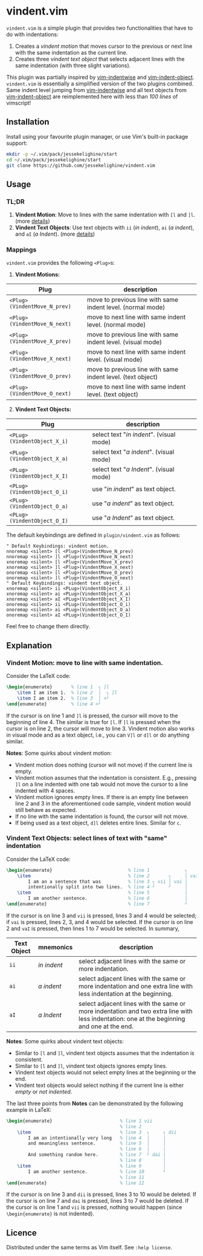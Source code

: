 # vindent.vim

`vindent.vim` is a simple plugin that provides two functionalities that have to
do with indentations:

1. Creates a *vindent motion* that moves cursor to the previous or next line
   with the same indentation as the current line.
2. Creates three *vindent text object* that selects adjacent lines with the
   same indentation (with three slight variations).

This plugin was partially inspired by
[vim-indentwise](https://github.com/jeetsukumaran/vim-indentwise)
and
[vim-indent-object](https://github.com/michaeljsmith/vim-indent-object).
`vindent.vim` is essentially a simplified version of the two plugins combined.
Same indent level jumping from [vim-indentwise](https://github.com/jeetsukumaran/vim-indentwise)
and all text objects from [vim-indent-object](https://github.com/michaeljsmith/vim-indent-object)
are reimplemented here with less than *100 lines* of vimscript!

## Installation

Install using your favourite plugin manager, or use Vim's built-in package
support:
```sh
mkdir -p ~/.vim/pack/jessekelighine/start
cd ~/.vim/pack/jessekelighine/start
git clone https://github.com/jessekelighine/vindent.vim
```

## Usage

### TL;DR

1. **Vindent Motion**: Move to lines with the same indentation with `[l` and `]l`.
   (more [details](#vindent-motion-move-to-line-with-same-indentation))
2. **Vindent Text Objects**: Use text objects with `ii` (*in indent*),
   `ai` (*a indent*), and `aI` (*a Indent*).
   (more [details](#vindent-text-objects-select-lines-of-text-with-same-indentation))

### Mappings

`vindent.vim` provides the following `<Plug>`s:

1. **Vindent Motions:**

| Plug                         | description                                                 |
| ---                          | ---                                                         |
| `<Plug>(VindentMove_N_prev)` | move to previous line with same indent level. (normal mode) |
| `<Plug>(VindentMove_N_next)` | move to next     line with same indent level. (normal mode) |
| `<Plug>(VindentMove_X_prev)` | move to previous line with same indent level. (visual mode) |
| `<Plug>(VindentMove_X_next)` | move to next     line with same indent level. (visual mode) |
| `<Plug>(VindentMove_O_prev)` | move to previous line with same indent level. (text object) |
| `<Plug>(VindentMove_O_next)` | move to next     line with same indent level. (text object) |

2. **Vindent Text Objects:**

| Plug                        | description                              |
| ---                         | ---                                      |
| `<PLug>(VindentObject_X_i)` | select text "*in indent*". (visual mode) |
| `<PLug>(VindentObject_X_a)` | select text "*a indent*".  (visual mode) |
| `<PLug>(VindentObject_X_I)` | select text "*a Indent*".  (visual mode) |
| `<PLug>(VindentObject_O_i)` | use "*in indent*" as text object.        |
| `<PLug>(VindentObject_O_a)` | use "*a indent*"  as text object.        |
| `<PLug>(VindentObject_O_I)` | use "*a Indent*"  as text object.        |

The default keybindings are defined in `plugin/vindent.vim` as follows:
```vim
" Default Keybindings: vindent motion.
nnoremap <silent> [l <Plug>(VindentMove_N_prev)
nnoremap <silent> ]l <Plug>(VindentMove_N_next)
xnoremap <silent> [l <Plug>(VindentMove_X_prev)
xnoremap <silent> ]l <Plug>(VindentMove_X_next)
onoremap <silent> [l <Plug>(VindentMove_O_prev)
onoremap <silent> ]l <Plug>(VindentMove_O_next)
" Default Keybindings: vindent text object.
xnoremap <silent> ii <PLug>(VindentObject_X_i)
xnoremap <silent> ai <PLug>(VindentObject_X_a)
xnoremap <silent> aI <PLug>(VindentObject_X_I)
onoremap <silent> ii <PLug>(VindentObject_O_i)
onoremap <silent> ai <PLug>(VindentObject_O_a)
onoremap <silent> aI <PLug>(VindentObject_O_I)
```
Feel free to change them directly.

## Explanation

### Vindent Motion: move to line with same indentation.

Consider the LaTeX code:
```tex
\begin{enumerate}       % line 1  ┐ ]l
    \item I am item 1.  % line 2  │  ┐ ]l
    \item I am item 2.  % line 3  │ <┘
\end{enumerate}         % line 4 <┘
```
If the cursor is on line 1 and `]l` is pressed,
the cursor will move to the beginning of line 4.
The similar is true for `[l`.
If `]l` is pressed when the cursor is on line 2,
the cursor will move to line 3.
Vindent motion also works in visual mode and as a text object,
i.e., you can `V]l` or `d]l` or do anything similar.

**Notes**: Some quirks about vindent motion:

- Vindent motion does nothing (cursor will not move) if the current line is empty.
- Vindent motion assumes that the indentation is consistent.
  E.g., pressing `]l` on a line indented with one tab would not move the cursor
  to a line indented with 4 spaces.
- Vindent motion ignores empty lines.  If there is an empty line between line 2
  and 3 in the aforementioned code sample, vindent motion would still behave as
  expected.
- If no line with the same indentation is found, the cursor will not move.
- If being used as a text object, `d]l` deletes entire lines.  Similar for `c`.

### Vindent Text Objects: select lines of text with "same" indentation

Consider the LaTeX code:
```tex
\begin{enumerate}                            % line 1             ┐
    \item                                    % line 2       ┐     │ vaI
        I am an a sentence that was          % line 3 ┐ vii │ vai │
        intentionally split into two lines.  % line 4 ┘     ┘     │
    \item                                    % line 5             │
        I am another sentence.               % line 6             │
\end{enumerate}                              % line 7             ┘
```
If the cursor is on line 3 and `vii` is pressed, lines 3 and 4 would be selected;
if `vai` is pressed, lines 2, 3, and 4 would be selected.
If the cursor is on line 2 and `vaI` is pressed, then lines 1 to 7 would be selected.
In summary,

| Text Object | mnemonics   | description                                                                                                                                |
| ---         | ---         | ---                                                                                                                                        |
| `ii`        | *in indent* | select adjacent lines with the same or more indentation.                                                                                   |
| `ai`        | *a indent*  | select adjacent lines with the same or more indentation and one extra line with less indentation at the beginning.                         |
| `aI`        | *a Indent*  | select adjacent lines with the same or more indentation and two extra line with less indentation: one at the beginning and one at the end. |

**Notes**: Some quirks about vindent text objects:

- Similar to `[l` and `]l`, vindent text objects assumes that the indentation is consistent.
- Similar to `[l` and `]l`, vindent text objects ignores empty lines.
- Vindent text objects would not select empty lines at the beginning or the end.
- Vindent text objects would select nothing if the current line is either *empty* or *not indented*.

The last three points from **Notes** can be demonstrated by the following example in LaTeX:
```tex
\begin{enumerate}                         % line 1 vii
                                          % line 2
    \item                                 % line 3  ┐     ┐ dii
        I am an intentionally very long   % line 4  │     │
        and meaningless sentence.         % line 5  │     │
                                          % line 6  │     │
        And something random here.        % line 7  ┘ dai │
                                          % line 8        │
    \item                                 % line 9        │
        I am another sentence.            % line 10       ┘
                                          % line 11
\end{enumerate}                           % line 12
```
If the cursor is on line 3 and `dii` is pressed, lines 3 to 10 would be deleted.
If the cursor is on line 7 and `dai` is pressed, lines 3 to 7  would be deleted.
If the cursor is on line 1 and `vii` is pressed, nothing would happen (since `\begin{enumerate}` is not indented).

## Licence

Distributed under the same terms as Vim itself. See `:help license`.
